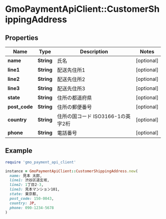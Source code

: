 # GmoPaymentApiClient::CustomerShippingAddress

## Properties

| Name | Type | Description | Notes |
| ---- | ---- | ----------- | ----- |
| **name** | **String** | 氏名 | [optional] |
| **line1** | **String** | 配送先住所1 | [optional] |
| **line2** | **String** | 配送先住所2 | [optional] |
| **line3** | **String** | 配送先住所3 | [optional] |
| **state** | **String** | 住所の都道府県 | [optional] |
| **post_code** | **String** | 住所の郵便番号 | [optional] |
| **country** | **String** | 住所の国コード   ISO3166-1の英字2桁  | [optional] |
| **phone** | **String** | 電話番号 | [optional] |

## Example

```ruby
require 'gmo_payment_api_client'

instance = GmoPaymentApiClient::CustomerShippingAddress.new(
  name: 見本 太郎,
  line1: 渋谷区道玄坂,
  line2: 1丁目2-3,
  line3: 見本マンション101,
  state: 東京都,
  post_code: 150-0043,
  country: JP,
  phone: 090-1234-5678
)
```

